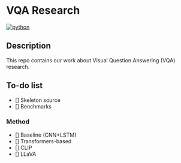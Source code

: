 # VQA Research 
[![python](https://img.shields.io/badge/Python-3.11-3776AB.svg?style=flat&logo=python&logoColor=white)](https://www.python.org)
## Description
This repo contains our work about Visual Question Answering (VQA) research.

## To-do list
- [] Skeleton source 
- [] Benchmarks

### Method
- [] Baseline (CNN+LSTM)
- [] Transformers-based
- [] CLIP
- [] LLaVA